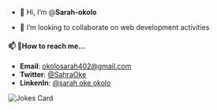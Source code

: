 - 👋 Hi, I’m @__Sarah-okolo__

- 💞️ I’m looking to collaborate on web development activities
#### 📫 📧How to reach me... 
- __Email__: okolosarah402@gmail.com
- __Twitter__: [@SahraOke](https://twitter.com/SahraOke?t=w91LaXE9e1QfjnYqAqw7WA&s=09)
- __LinkenIn__: [@sarah oke okolo](https://www.linkedin.com/in/sarah-oke-okolo-0b2a04250)

<!--- Computer jokes --->
![Jokes Card](https://readme-jokes.vercel.app/api)

<!---
Sarah-okolo/Sarah-okolo is a ✨ special ✨ repository because its `README.md` (this file) appears on your GitHub profile.
You can click the Preview link to take a look at your changes.
--->
